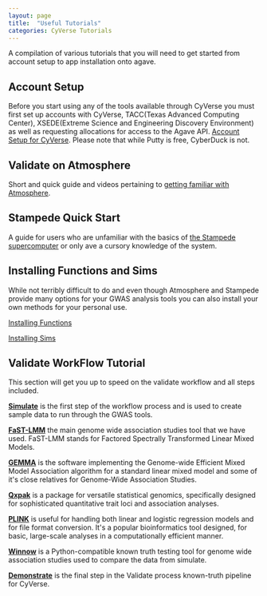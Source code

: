 ```yaml
---
layout: page
title:  "Useful Tutorials"
categories: CyVerse Tutorials
---
```


A compilation of various tutorials that you will need to get started from account setup to app installation onto agave.

## **Account Setup**

Before you start using any of the tools available through CyVerse you must first set up accounts with CyVerse, TACC(Texas Advanced Computing Center), XSEDE(Extreme Science and Engineering Discovery Environment) as well as requesting allocations for access to the Agave API.       [Account Setup for CyVerse](https://github.com/UNCW-iPlant/Quickstart-guide/blob/master/docs/Account-setup.md). Please note that while Putty is free, CyberDuck is not.

## **Validate on Atmosphere**

Short and quick guide and videos pertaining to [getting familiar with Atmosphere](https://github.com/UNCW-iPlant/Quickstart-guide/blob/master/docs/Validate%20on%20Atmosphere.md).

## **Stampede Quick Start**

A guide for users who are unfamiliar with the basics of [the Stampede supercomputer](https://github.com/UNCW-iPlant/Quickstart-guide/blob/master/docs/Stampede-guide.md) or only ave a cursory knowledge of the system.

## **Installing Functions and Sims**

While not terribly difficult to do and even though Atmosphere and Stampede provide many options for your GWAS analysis tools you can also install your own methods for your personal use.
 
[Installing Functions](https://github.com/UNCW-iPlant/Quickstart-guide/blob/master/docs/Your%20functions.md)

[Installing Sims](https://github.com/UNCW-iPlant/Quickstart-guide/blob/master/docs/Your%20sims.md)

## **Validate WorkFlow Tutorial**

This section will get you up to speed on the validate workflow and all steps included. 

[**Simulate**](https://github.com/UNCW-iPlant/Quickstart-guide/blob/master/docs/Simulate.md) is the first step of the workflow process and is used to create sample data to run through the GWAS tools. 

[**FaST-LMM**](https://github.com/UNCW-iPlant/Quickstart-guide/blob/master/docs/FaST-LMM%20Docs.md) the main genome wide association studies tool that we have used. FaST-LMM stands for Factored Spectrally Transformed Linear Mixed Models. 

[**GEMMA**](https://github.com/UNCW-iPlant/Quickstart-guide/blob/master/docs/GEMMA%20Doc.md) is the software implementing the Genome-wide Efficient Mixed Model Association algorithm for a standard linear mixed model and some of it's close relatives for Genome-Wide Association Studies.

[**Qxpak**](https://github.com/UNCW-iPlant/Quickstart-guide/blob/master/docs/Qxpak.md) is a package for versatile statistical genomics, specifically designed for sophisticated quantitative trait loci and association analyses. 

[**PLINK**](https://github.com/UNCW-iPlant/Quickstart-guide/blob/master/docs/PLINK.md) is useful for handling both linear and logistic regression models and for file format conversion. It's a popular bioinformatics tool designed, for basic, large-scale analyses in a computationally efficient manner.   

[**Winnow**](https://github.com/UNCW-iPlant/Quickstart-guide/blob/master/docs/Winnow.md) is a Python-compatible known truth testing tool for genome wide association studies used to compare the data from simulate.

[**Demonstrate**](https://github.com/UNCW-iPlant/Quickstart-guide/blob/master/docs/Demonstrate.md) is the final step in the Validate process known-truth pipeline for CyVerse.
